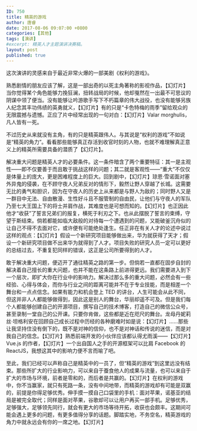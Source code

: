 ```yaml
---
ID: 750
title: 精英的游戏
author: 唐睿
date: 2017-08-06 09:07:00 +0800
categories: [其他]
tags: [演讲]
#excerpt: 精英人才主题演讲决赛稿。
layout: post
published: true
---
```


这次演讲的灵感来自于最近非常火爆的一部美剧《权利的游戏》。

熟悉剧情的朋友应该了解，这是一部出奇的以死主角著称的影视作品，【幻灯片】当你觉得某个角色能够力挽狂澜，扭转战局的时候，他却戛然在一出最不可思议的阴谋中领了便当。没有能够让吟游歌手写下不朽篇章的伟大战役，也没有能够另族人纪念其丰功伟绩的英勇就义，【幻灯片】有的只是“卡色特梅的雨季”留给观众的无限震撼与遗憾。正应了片中经常出现的一句对白：【幻灯片】Valar morghulis，凡人皆有一死。

不过历史从来就没有主角，有的只是精英跟伟人。与其说是“权利的游戏”不如说是“精英的角力”。看看那些能够真正存活到收官时刻的人物，也就不难理解真正意义上的精英所需要具备的潜质了【幻灯片】。

解决重大问题是精英人才的必要条件。这一条件暗含了两个重要特征：其一是主观性——即不仅要善于而且敢于挑战这样的问题；其二就是客观性——“重大”不仅仅是体量上的庞大，更是困难程度上的巨大。回到剧中，【幻灯片】琼恩·雪诺面对塞外异鬼的侵袭，在不顾守夜人兄弟反对的情形下，毅然让野人穿越了长城。这需要无比的勇气和胆识，因为在守夜人的历史上从来都是与野人为敌的；同时野人又是一群目中无法、自由散漫、生性好斗且不服管制的自由民，让他们与守夜人的军队乃至七大王国上下的将士并肩作战，其难度也是可想而知的。【幻灯片】也正因此他才“收获”了誓言兄弟们的报复，横死于利刃之下。也从此摆脱了誓言的束缚，守望于斯结束。倘若都能如临大敌般的对待每一个遭遇到的问题，又能破釜沉舟似的让自己不得不去面对它，或许便有可能绝处逢生。任正非在有关人才的论述中说过这样的观点：【幻灯片】假设一个新研究项目能够做出来，华为就获得了天才；假设一个新研究项目做不出来华为就得到了人才。项目失败的研究人员一定可以更好的总结过去，不重复犯同样的错误，这正是公司所要得到的人才。

敢于解决重大问题，便迈开了通往精英之路的第一步。但倘若一直都在固步自封的解决着自己擅长的重大问题，也并不能在这条路上前进得更远。我们需要进入到下一个层次，即扩大你在行业中的影响力。解决过那么多的重大问题，必然会有一些经验、心得与体会，而你与行业之间的距离可能并不在于专业技能，而是相差一个舞台和一点点信念。如果有能力和机会登上 TED 的讲台，人生可能会从此不同，但这并非人人都能够做得到，因此这是别人的舞台，华丽却遥不可及。但是我们每个人都能够创建自己的开源项目，撰写自己的技术博客，打造自己的微信公众号，甚至录制一堂自己的公开课。只要你肯做，这些都是近在咫尺的舞台。龙母丹妮莉丝·坦格利安在回顾自己成长过程中历经的各种磨难时如是说：【幻灯片】……那些让我坚持住没有倒下的，既不是对神的信仰，也不是对神话和传说的迷信，而是对我自己的信念。【幻灯片】熟悉前端开发的小伙伴应该都认得尤雨溪——【幻灯片】Vue.js 的作者，【幻灯片】一个出自国人之手的开源框架可以比肩 Facebook 的 ReactJS，我想这其中的影响力便不言而喻了吧。

至此，我们已经可以声称自己是精英中的一员了，但“精英的游戏”到这里远没有结束。那些所扩大的行业影响力，可以来自于蚕食他人的成果与流量，也可以来自于扩大的市场与环境，前者是零和的，而后者是共赢的。【幻灯片】在权利的游戏中，你不当赢家，就只有死路一条，没有中间地带，而精英的游戏却有可能是双赢的，前提是你得足够优秀。伸手摸一摸自己口袋里的手机：面对苹果，诺基亚的结局是被完全取代；同样是面对苹果，谷歌却可以让用户再买一部手机。足够优秀，足够强大，足够领先同行，就会有更大的市场等待开拓，收获也会颇丰。这期间可能会遇上更多的问题，有更多值得分享的话题。脚踏实地，不务空名，精英游戏的角力中就永远会有你的一席之地。【幻灯片】
